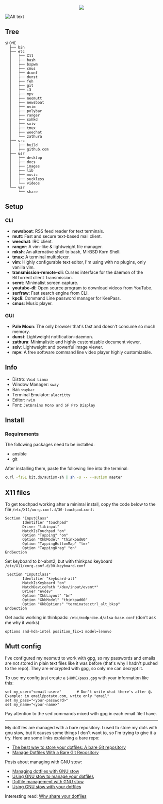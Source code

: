 <p align="center">
    <img src="https://i.imgur.com/YHr1OMl.png" align="center">
</p>

![Alt text](https://github.com/Valeyard1/dotfiles/blob/master/scrot.png "scrot") <br />

## Tree
```
$HOME
  ├── bin
  ├── etc
  │   ├── X11
  │   ├── bash
  │   ├── bspwm
  │   ├── cmus
  │   ├── dconf
  │   ├── dunst
  │   ├── feh
  │   ├── git
  │   ├── i3
  │   ├── mpv
  │   ├── neomutt
  │   ├── newsboat
  │   ├── nvim
  │   ├── polybar
  │   ├── ranger
  │   ├── sxhkd
  │   ├── sxiv
  │   ├── tmux
  │   ├── weechat
  │   └── zathura
  ├── src
  │   ├── build
  │   ├── github.com
  ├── usr
  │   ├── desktop
  │   ├── docs
  │   ├── images
  │   ├── lib
  │   ├── music
  │   ├── suckless
  │   └── videos
  └── var
      └── share
```

## Setup

### CLI

- **newsboat**: RSS feed reader for text terminals.
- **mutt**: Fast and secure text-based mail client.
- **weechat**: IRC client.
- **ranger**: A vim-like & lightweight file manager.
- **mksh**: An alternative shell to bash, MirBSD Korn Shell.
- **tmux**: A terminal multiplexer.
- **vim**: Highly configurable text editor, I'm using with no plugins, only vanilla vim.
- **transmission-remote-cli**: Curses interface for the daemon of the BitTorrent client Transmission.
- **scrot**: Minimalist screen capture.
- **youtube-dl**: Open source program to download videos from YouTube.
- **surfraw**: Fast search engine from CLI.
- **kpcli**: Command Line password manager for KeePass.
- **cmus**: Music player.

### GUI

- **Pale Moon**: The only browser that's fast and doesn't consume so much memory.
- **dunst**: Lightweight notification-daemon.
- **zathura**: Minimalistic and highly customizable document viewer.
- **sxiv**: Lightweight and powerful image viewer.
- **mpv**: A free software command line video player highly customizable.

## Info

- Distro: `Void Linux`
- Window Manager: `sway`
- Bar: `waybar`
- Terminal Emulator: `alacritty`
- Editor: `nvim`
- Font: `JetBrains Mono and SF Pro Display`

## Install

### Requirements
The following packages need to be installed:  
- ansible  
- git  

After installing them, paste the following line into the terminal:


```bash
curl -fsSL bit.do/autism-sh | sh -s -- --autism master
```

## X11 files

To get touchpad working after a minimal install, copy the code below to the file `/etc/X11/xorg.conf.d/30-touchpad.conf`:

```
Section "InputClass"
        Identifier "touchpad"
        Driver "libinput"
        MatchIsTouchpad "on"
        Option "Tapping" "on"
        Option "XkbModel" "thinkpad60"
        Option "TappingButtonMap" "lmr"
        Option "TappingDrag" "on"
EndSection
```

Set keyboard to br-abnt2, but with thinkpad keyboard `/etc/X11/xorg.conf.d/00-keyboard.conf`
```
 Section "InputClass"
        Identifier "keyboard-all"
        MatchIsKeyboard "on"
        MatchDevicePath "/dev/input/event*"
        Driver "evdev"
        Option "XkbLayout" "br"
        Option "XkbModel" "thinkpad60"
        Option "XkbOptions" "terminate:ctrl_alt_bksp"
EndSection
```

Get audio working in thinkpads: `/etc/modprobe.d/alsa-base.conf` (don't ask me why it works)
```
options snd-hda-intel position_fix=1 model=lenovo
```

## Mutt config

I've configured my neomutt to work with gpg, so my passwords and emails are not stored in plain text files like it was before (that's why I hadn't pushed to the repo). They are encrypted with gpg, so only me can decrypt it.

To use my config just create a `$HOME/pass.gpg` with your information like this:

```
set my_user="<email-user>"       # Don't write what there's after @. Example: in email@potato.com, write only "email"
set my_pass="<your-password>"
set my_name="<your-name>"
```

Pay attention to the sed commands mixed with gpg in each email file I have.


---

My dotfiles are managed with a bare repository. I used to store my dots with gnu stow, but it causes some things I don't want to, so I'm trying to give it a try. Here are some links explaining a bare repo:
* [The best way to store your dotfiles: A bare Git repository](https://developer.atlassian.com/blog/2016/02/best-way-to-store-dotfiles-git-bare-repo/)
* [Manage Dotfiles With a Bare Git Repository](https://harfangk.github.io/2016/09/18/manage-dotfiles-with-a-git-bare-repository.html)

Posts about managing with GNU stow:
* [Managing dotfiles with GNU stow](http://blog.xero.nu/managing_dotfiles_with_gnu_stow)
* [Using GNU stow to manage your dotfiles](http://brandon.invergo.net/news/2012-05-26-using-gnu-stow-to-manage-your-dotfiles.html)
* [Dotfile management with GNU stow](https://jonleopard.com/dotfile-management-with-gnu-stow/)
* [Using GNU stow with your dotfiles](https://protesilaos.com/codelog/gnu-stow-dotfiles/)

Interesting read: [Why share your dotfiles](https://zachholman.com/2010/08/dotfiles-are-meant-to-be-forked/)
